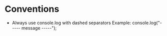 # Conventions

- Always use console.log with dashed separators
  Example: console.log("----- message -----");
